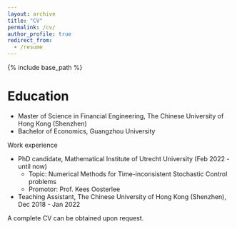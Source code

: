 ```yaml
---
layout: archive
title: "CV"
permalink: /cv/
author_profile: true
redirect_from:
  - /resume
---
```


{% include base_path %}


Education
====== 
+ Master of Science in Financial Engineering, The Chinese University of Hong Kong (Shenzhen)
+ Bachelor of Economics, Guangzhou University
<!-- + 列表二
    + 列表二-1
    + 列表二-2
    + 列表二-3
+ 列表三
    * 列表一
    * 列表二
    * 列表三 -->

Work experience
+ PhD candidate, Mathematical Institute of Utrecht University (Feb 2022 - until now)
	+ Topic: Numerical Methods for Time-inconsistent Stochastic Control problems
	+ Promotor: Prof. Kees Oosterlee
+ Teaching Assistant, The Chinese University of Hong Kong (Shenzhen), Dec 2018 - Jan 2022

A complete CV can be obtained upon request.